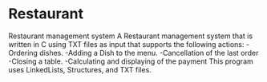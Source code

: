 # Restaurant
Restaurant management system
A Restaurant management system that is written in C using TXT files as input that supports the following actions:
-Ordering dishes.
-Adding a Dish to the menu.
-Cancellation of the last order
-Closing a table.
-Calculating and displaying of the payment
This program uses LinkedLists, Structures, and TXT files.

